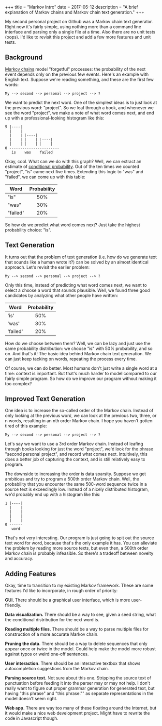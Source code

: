 +++
title = "Markov Intro"
date = 2017-06-12
description = "A brief explanation of Markov chains and Markov chain text generation."
+++

My second personal project on Github was a Markov chain text generator.
Right now it's fairly simple, using nothing more than a command line
interface and parsing only a single file at a time. Also there are no
unit tests (oops). I'd like to revisit this project and add a few
more features and unit tests.

<!-- more -->

## Background

[Markov chains](https://en.wikipedia.org/wiki/Markov_chain) 
model "forgetful" processes: the probability of the next event depends only on 
the previous few events. Here's an example with English text. Suppose we're 
reading something, and these are the first few words:

```
My --> second --> personal --> project --> ?
```

We want to predict the next word. One of the simplest ideas is to
just look at the previous word: "project". So we leaf through a 
book, and whenever we see the word "project", we make
a note of what word comes next, and end up with a 
professional-looking histogram like this:

```
5 |----|
  |    |   
  |    | |----|
  |    | |    | |----|
  |    | |    | |    |
0 -----------------------
   is    was    failed
```

Okay, cool. What can we do with this graph? Well, we can extract
an estimate of [conditional probability](https://en.wikipedia.org/wiki/Conditional_probability). 
Out of the ten times we counted "project", "is" came next five times. 
Extending this logic to "was" and "failed", we can come up with this 
table:

| Word     | Probability |
|----------|:-----------:|
| "is"     |    50%      |
| "was"    |    30%      |
| "failed" |    20%      |

So how do we predict what word comes next? Just take the highest
probability choice: "is". 

## Text Generation

It turns out that the problem of text generation (i.e. how do we
generate text that sounds like a human wrote it?) can be solved by
an almost identical approach. Let's revisit the earlier problem:

```
My --> second --> personal --> project --> ?
```

Only this time, instead of predicting what word comes next, we
want to select a choose a word that sounds plausible. Well,
we found three good candidates by analyzing what other people
have written:

| Word     | Probability |
|----------|:-----------:|
| 'is'     |    50%      |
| 'was'    |    30%      |
| 'failed' |    20%      |

How do we choose between them? Well, we can be lazy and just
use the same probability distribution: we choose "is" with 50%
probability, and so on. And that's it! The basic idea behind Markov 
chain text generation. We can just keep tacking on words, repeating
the process every time.

Of course, we can do better. Most humans don't just write a single
word at a time: context is important. But that's much harder to model
compared to our fairly simple program. So how do we improve our
program without making it too complex?

## Improved Text Generation

One idea is to increase the so-called order of the Markov chain.
Instead of only looking at the previous word, we can look at the previous
two, three, or n words, resulting in an nth order Markov
chain. I hope you haven't gotten tired of this example:

```
My --> second --> personal --> project --> ?
```

Let's say we want to use a 3rd order Markov chain. 
Instead of leafing through books looking for just the word "project", we'd
look for the phrase "second personal project", and record what
comes next. Intuitively, this does a better job of capturing the
context, and is still relatively easy to program.

The downside to increasing the order is data sparsity. Suppose
we get ambitious and try to program a 500th order
Markov chain. Well, the probability that you encounter the same
500-word sequence twice in a source text is exceedingly low. Instead
of a nicely distributed histogram, we'd probably end up with
a histogram like this:

```
1 |----|
  |    |   
  |    | 
  |    |
  |    |
0 ------
   word
```

That's not very interesting. Our program is just going to spit out
the source text word for word, because that's the only example it has.
You can alleviate the problem by reading more source texts, but
even then, a 500th order Markov chain is probably infeasible.
So there's a tradeoff between novelty and accuracy.

## Adding Features

Okay, time to transition to my existing Markov framework. These 
are some features I'd like to incorporate, in rough order of priority:

**GUI.** There should be a graphical user interface, which is more user-friendly.

**Data visualization.** There should be a way to see, given a seed string, 
what the conditional distribution for the next word is.

**Reading multiple files.** There should be a way to parse multiple files
for construction of a more accurate Markov chain.

**Pruning the data.** There should be a way to delete sequences that only 
appear once or twice in the model. Could help make the model more robust
against typos or weird one-off sentences.

**User interaction.** There should be an interactive textbox that shows
autocompletion suggestions from the Markov chain.

**Parsing source text.** Not sure about this one.  Stripping the source text 
of punctuation before feeding it into the parser may or may not help. I don't 
really want to figure out proper grammar generation for generated text, but 
having "this phrase" and "this phrase."" as separate representations in the 
model doesn't seem right.

**Web app.** There are way too many of these floating around the Internet,
but it would make a nice web development project. Might have to rewrite the
code in Javascript though.
